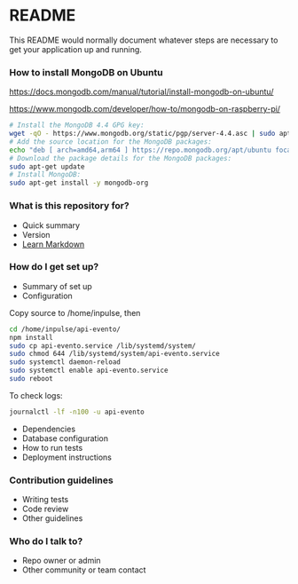 # README #

This README would normally document whatever steps are necessary to get your application up and running.

### How to install MongoDB on Ubuntu
https://docs.mongodb.com/manual/tutorial/install-mongodb-on-ubuntu/

https://www.mongodb.com/developer/how-to/mongodb-on-raspberry-pi/

```bash 
# Install the MongoDB 4.4 GPG key:
wget -qO - https://www.mongodb.org/static/pgp/server-4.4.asc | sudo apt-key add -
# Add the source location for the MongoDB packages:
echo "deb [ arch=amd64,arm64 ] https://repo.mongodb.org/apt/ubuntu focal/mongodb-org/4.4 multiverse" | sudo tee /etc/apt/sources.list.d/mongodb-org-4.4.list
# Download the package details for the MongoDB packages:
sudo apt-get update
# Install MongoDB:
sudo apt-get install -y mongodb-org
```


### What is this repository for? ###

* Quick summary
* Version
* [Learn Markdown](https://bitbucket.org/tutorials/markdowndemo)

### How do I get set up? ###

* Summary of set up
* Configuration

Copy source to /home/inpulse, then 

```bash
cd /home/inpulse/api-evento/
npm install
sudo cp api-evento.service /lib/systemd/system/
sudo chmod 644 /lib/systemd/system/api-evento.service
sudo systemctl daemon-reload
sudo systemctl enable api-evento.service
sudo reboot
```

To check logs:
```bash
journalctl -lf -n100 -u api-evento
```

* Dependencies
* Database configuration
* How to run tests
* Deployment instructions

### Contribution guidelines ###

* Writing tests
* Code review
* Other guidelines

### Who do I talk to? ###

* Repo owner or admin
* Other community or team contact